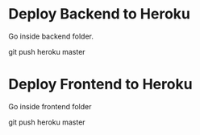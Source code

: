 # Deploy Backend to Heroku

Go inside backend folder.

git push heroku master

# Deploy Frontend to Heroku

Go inside frontend folder

git push heroku master

